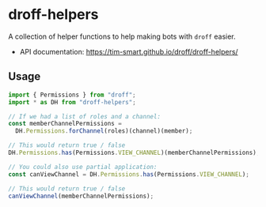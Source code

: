 # droff-helpers

A collection of helper functions to help making bots with `droff` easier.

- API documentation: https://tim-smart.github.io/droff/droff-helpers/

## Usage

```typescript
import { Permissions } from "droff";
import * as DH from "droff-helpers";

// If we had a list of roles and a channel:
const memberChannelPermissions =
  DH.Permissions.forChannel(roles)(channel)(member);

// This would return true / false
DH.Permissions.has(Permissions.VIEW_CHANNEL)(memberChannelPermissions);

// You could also use partial application:
const canViewChannel = DH.Permissions.has(Permissions.VIEW_CHANNEL);

// This would return true / false
canViewChannel(memberChannelPermissions);
```
